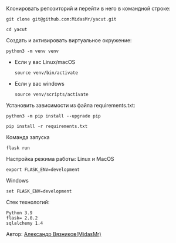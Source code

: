 Клонировать репозиторий и перейти в него в командной строке:

```
git clone git@github.com:MidasMr/yacut.git
```

```
cd yacut
```

Cоздать и активировать виртуальное окружение:

```
python3 -m venv venv
```

* Если у вас Linux/macOS

    ```
    source venv/bin/activate
    ```

* Если у вас windows

    ```
    source venv/scripts/activate
    ```

Установить зависимости из файла requirements.txt:

```
python3 -m pip install --upgrade pip
```

```
pip install -r requirements.txt
```

Команда запуска
```
flask run
```

Настройка режима
работы:
Linux и MacOS
```
export FLASK_ENV=development
```

Windows
```
set FLASK_ENV=development
```


Стек технологий:
```
Python 3.9
flask= 2.0.2
sqlalchemy 1.4
```


Автор:
[Александр Вязников(MidasMr)](https://github.com/MidasMr)